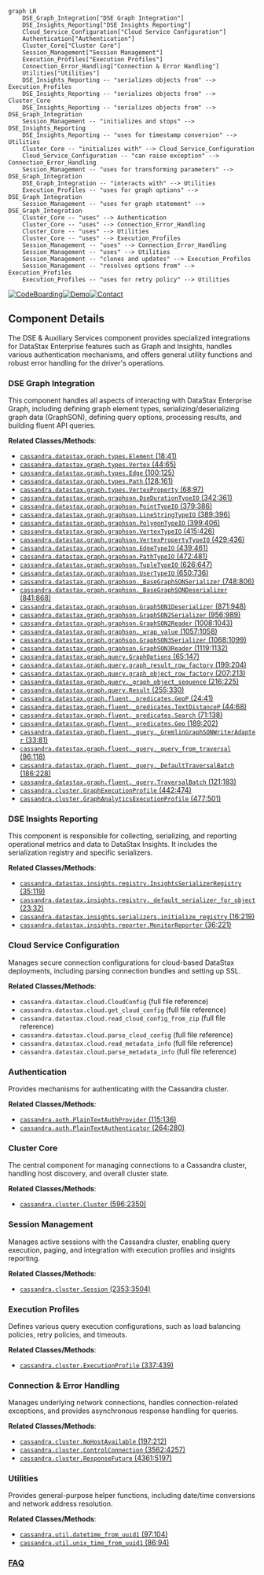```mermaid
graph LR
    DSE_Graph_Integration["DSE Graph Integration"]
    DSE_Insights_Reporting["DSE Insights Reporting"]
    Cloud_Service_Configuration["Cloud Service Configuration"]
    Authentication["Authentication"]
    Cluster_Core["Cluster Core"]
    Session_Management["Session Management"]
    Execution_Profiles["Execution Profiles"]
    Connection_Error_Handling["Connection & Error Handling"]
    Utilities["Utilities"]
    DSE_Insights_Reporting -- "serializes objects from" --> Execution_Profiles
    DSE_Insights_Reporting -- "serializes objects from" --> Cluster_Core
    DSE_Insights_Reporting -- "serializes objects from" --> DSE_Graph_Integration
    Session_Management -- "initializes and stops" --> DSE_Insights_Reporting
    DSE_Insights_Reporting -- "uses for timestamp conversion" --> Utilities
    Cluster_Core -- "initializes with" --> Cloud_Service_Configuration
    Cloud_Service_Configuration -- "can raise exception" --> Connection_Error_Handling
    Session_Management -- "uses for transforming parameters" --> DSE_Graph_Integration
    DSE_Graph_Integration -- "interacts with" --> Utilities
    Execution_Profiles -- "uses for graph options" --> DSE_Graph_Integration
    Session_Management -- "uses for graph statement" --> DSE_Graph_Integration
    Cluster_Core -- "uses" --> Authentication
    Cluster_Core -- "uses" --> Connection_Error_Handling
    Cluster_Core -- "uses" --> Utilities
    Cluster_Core -- "uses" --> Execution_Profiles
    Session_Management -- "uses" --> Connection_Error_Handling
    Session_Management -- "uses" --> Utilities
    Session_Management -- "clones and updates" --> Execution_Profiles
    Session_Management -- "resolves options from" --> Execution_Profiles
    Execution_Profiles -- "uses for retry policy" --> Utilities
```
[![CodeBoarding](https://img.shields.io/badge/Generated%20by-CodeBoarding-9cf?style=flat-square)](https://github.com/CodeBoarding/GeneratedOnBoardings)[![Demo](https://img.shields.io/badge/Try%20our-Demo-blue?style=flat-square)](https://www.codeboarding.org/demo)[![Contact](https://img.shields.io/badge/Contact%20us%20-%20contact@codeboarding.org-lightgrey?style=flat-square)](mailto:contact@codeboarding.org)

## Component Details

The DSE & Auxiliary Services component provides specialized integrations for DataStax Enterprise features such as Graph and Insights, handles various authentication mechanisms, and offers general utility functions and robust error handling for the driver's operations.

### DSE Graph Integration
This component handles all aspects of interacting with DataStax Enterprise Graph, including defining graph element types, serializing/deserializing graph data (GraphSON), defining query options, processing results, and building fluent API queries.


**Related Classes/Methods**:

- <a href="https://github.com/datastax/python-driver/blob/master/cassandra/datastax/graph/types.py#L18-L41" target="_blank" rel="noopener noreferrer">`cassandra.datastax.graph.types.Element` (18:41)</a>
- <a href="https://github.com/datastax/python-driver/blob/master/cassandra/datastax/graph/types.py#L44-L65" target="_blank" rel="noopener noreferrer">`cassandra.datastax.graph.types.Vertex` (44:65)</a>
- <a href="https://github.com/datastax/python-driver/blob/master/cassandra/datastax/graph/types.py#L100-L125" target="_blank" rel="noopener noreferrer">`cassandra.datastax.graph.types.Edge` (100:125)</a>
- <a href="https://github.com/datastax/python-driver/blob/master/cassandra/datastax/graph/types.py#L128-L161" target="_blank" rel="noopener noreferrer">`cassandra.datastax.graph.types.Path` (128:161)</a>
- <a href="https://github.com/datastax/python-driver/blob/master/cassandra/datastax/graph/types.py#L68-L97" target="_blank" rel="noopener noreferrer">`cassandra.datastax.graph.types.VertexProperty` (68:97)</a>
- <a href="https://github.com/datastax/python-driver/blob/master/cassandra/datastax/graph/graphson.py#L342-L361" target="_blank" rel="noopener noreferrer">`cassandra.datastax.graph.graphson.DseDurationTypeIO` (342:361)</a>
- <a href="https://github.com/datastax/python-driver/blob/master/cassandra/datastax/graph/graphson.py#L379-L386" target="_blank" rel="noopener noreferrer">`cassandra.datastax.graph.graphson.PointTypeIO` (379:386)</a>
- <a href="https://github.com/datastax/python-driver/blob/master/cassandra/datastax/graph/graphson.py#L389-L396" target="_blank" rel="noopener noreferrer">`cassandra.datastax.graph.graphson.LineStringTypeIO` (389:396)</a>
- <a href="https://github.com/datastax/python-driver/blob/master/cassandra/datastax/graph/graphson.py#L399-L406" target="_blank" rel="noopener noreferrer">`cassandra.datastax.graph.graphson.PolygonTypeIO` (399:406)</a>
- <a href="https://github.com/datastax/python-driver/blob/master/cassandra/datastax/graph/graphson.py#L415-L426" target="_blank" rel="noopener noreferrer">`cassandra.datastax.graph.graphson.VertexTypeIO` (415:426)</a>
- <a href="https://github.com/datastax/python-driver/blob/master/cassandra/datastax/graph/graphson.py#L429-L436" target="_blank" rel="noopener noreferrer">`cassandra.datastax.graph.graphson.VertexPropertyTypeIO` (429:436)</a>
- <a href="https://github.com/datastax/python-driver/blob/master/cassandra/datastax/graph/graphson.py#L439-L461" target="_blank" rel="noopener noreferrer">`cassandra.datastax.graph.graphson.EdgeTypeIO` (439:461)</a>
- <a href="https://github.com/datastax/python-driver/blob/master/cassandra/datastax/graph/graphson.py#L472-L481" target="_blank" rel="noopener noreferrer">`cassandra.datastax.graph.graphson.PathTypeIO` (472:481)</a>
- <a href="https://github.com/datastax/python-driver/blob/master/cassandra/datastax/graph/graphson.py#L626-L647" target="_blank" rel="noopener noreferrer">`cassandra.datastax.graph.graphson.TupleTypeIO` (626:647)</a>
- <a href="https://github.com/datastax/python-driver/blob/master/cassandra/datastax/graph/graphson.py#L650-L736" target="_blank" rel="noopener noreferrer">`cassandra.datastax.graph.graphson.UserTypeIO` (650:736)</a>
- <a href="https://github.com/datastax/python-driver/blob/master/cassandra/datastax/graph/graphson.py#L748-L806" target="_blank" rel="noopener noreferrer">`cassandra.datastax.graph.graphson._BaseGraphSONSerializer` (748:806)</a>
- <a href="https://github.com/datastax/python-driver/blob/master/cassandra/datastax/graph/graphson.py#L841-L868" target="_blank" rel="noopener noreferrer">`cassandra.datastax.graph.graphson._BaseGraphSONDeserializer` (841:868)</a>
- <a href="https://github.com/datastax/python-driver/blob/master/cassandra/datastax/graph/graphson.py#L871-L948" target="_blank" rel="noopener noreferrer">`cassandra.datastax.graph.graphson.GraphSON1Deserializer` (871:948)</a>
- <a href="https://github.com/datastax/python-driver/blob/master/cassandra/datastax/graph/graphson.py#L956-L989" target="_blank" rel="noopener noreferrer">`cassandra.datastax.graph.graphson.GraphSON2Serializer` (956:989)</a>
- <a href="https://github.com/datastax/python-driver/blob/master/cassandra/datastax/graph/graphson.py#L1008-L1043" target="_blank" rel="noopener noreferrer">`cassandra.datastax.graph.graphson.GraphSON2Reader` (1008:1043)</a>
- <a href="https://github.com/datastax/python-driver/blob/master/cassandra/datastax/graph/graphson.py#L1057-L1058" target="_blank" rel="noopener noreferrer">`cassandra.datastax.graph.graphson._wrap_value` (1057:1058)</a>
- <a href="https://github.com/datastax/python-driver/blob/master/cassandra/datastax/graph/graphson.py#L1068-L1099" target="_blank" rel="noopener noreferrer">`cassandra.datastax.graph.graphson.GraphSON3Serializer` (1068:1099)</a>
- <a href="https://github.com/datastax/python-driver/blob/master/cassandra/datastax/graph/graphson.py#L1119-L1132" target="_blank" rel="noopener noreferrer">`cassandra.datastax.graph.graphson.GraphSON3Reader` (1119:1132)</a>
- <a href="https://github.com/datastax/python-driver/blob/master/cassandra/datastax/graph/query.py#L65-L147" target="_blank" rel="noopener noreferrer">`cassandra.datastax.graph.query.GraphOptions` (65:147)</a>
- <a href="https://github.com/datastax/python-driver/blob/master/cassandra/datastax/graph/query.py#L199-L204" target="_blank" rel="noopener noreferrer">`cassandra.datastax.graph.query.graph_result_row_factory` (199:204)</a>
- <a href="https://github.com/datastax/python-driver/blob/master/cassandra/datastax/graph/query.py#L207-L213" target="_blank" rel="noopener noreferrer">`cassandra.datastax.graph.query.graph_object_row_factory` (207:213)</a>
- <a href="https://github.com/datastax/python-driver/blob/master/cassandra/datastax/graph/query.py#L216-L225" target="_blank" rel="noopener noreferrer">`cassandra.datastax.graph.query._graph_object_sequence` (216:225)</a>
- <a href="https://github.com/datastax/python-driver/blob/master/cassandra/datastax/graph/query.py#L255-L330" target="_blank" rel="noopener noreferrer">`cassandra.datastax.graph.query.Result` (255:330)</a>
- <a href="https://github.com/datastax/python-driver/blob/master/cassandra/datastax/graph/fluent/_predicates.py#L24-L41" target="_blank" rel="noopener noreferrer">`cassandra.datastax.graph.fluent._predicates.GeoP` (24:41)</a>
- <a href="https://github.com/datastax/python-driver/blob/master/cassandra/datastax/graph/fluent/_predicates.py#L44-L68" target="_blank" rel="noopener noreferrer">`cassandra.datastax.graph.fluent._predicates.TextDistanceP` (44:68)</a>
- <a href="https://github.com/datastax/python-driver/blob/master/cassandra/datastax/graph/fluent/_predicates.py#L71-L138" target="_blank" rel="noopener noreferrer">`cassandra.datastax.graph.fluent._predicates.Search` (71:138)</a>
- <a href="https://github.com/datastax/python-driver/blob/master/cassandra/datastax/graph/fluent/_predicates.py#L189-L202" target="_blank" rel="noopener noreferrer">`cassandra.datastax.graph.fluent._predicates.Geo` (189:202)</a>
- <a href="https://github.com/datastax/python-driver/blob/master/cassandra/datastax/graph/fluent/_query.py#L33-L81" target="_blank" rel="noopener noreferrer">`cassandra.datastax.graph.fluent._query._GremlinGraphSONWriterAdapter` (33:81)</a>
- <a href="https://github.com/datastax/python-driver/blob/master/cassandra/datastax/graph/fluent/_query.py#L96-L118" target="_blank" rel="noopener noreferrer">`cassandra.datastax.graph.fluent._query._query_from_traversal` (96:118)</a>
- <a href="https://github.com/datastax/python-driver/blob/master/cassandra/datastax/graph/fluent/_query.py#L186-L228" target="_blank" rel="noopener noreferrer">`cassandra.datastax.graph.fluent._query._DefaultTraversalBatch` (186:228)</a>
- <a href="https://github.com/datastax/python-driver/blob/master/cassandra/datastax/graph/fluent/_query.py#L121-L183" target="_blank" rel="noopener noreferrer">`cassandra.datastax.graph.fluent._query.TraversalBatch` (121:183)</a>
- <a href="https://github.com/datastax/python-driver/blob/master/cassandra/cluster.py#L442-L474" target="_blank" rel="noopener noreferrer">`cassandra.cluster.GraphExecutionProfile` (442:474)</a>
- <a href="https://github.com/datastax/python-driver/blob/master/cassandra/cluster.py#L477-L501" target="_blank" rel="noopener noreferrer">`cassandra.cluster.GraphAnalyticsExecutionProfile` (477:501)</a>


### DSE Insights Reporting
This component is responsible for collecting, serializing, and reporting operational metrics and data to DataStax Insights. It includes the serialization registry and specific serializers.


**Related Classes/Methods**:

- <a href="https://github.com/datastax/python-driver/blob/master/cassandra/datastax/insights/registry.py#L35-L119" target="_blank" rel="noopener noreferrer">`cassandra.datastax.insights.registry.InsightsSerializerRegistry` (35:119)</a>
- <a href="https://github.com/datastax/python-driver/blob/master/cassandra/datastax/insights/registry.py#L23-L32" target="_blank" rel="noopener noreferrer">`cassandra.datastax.insights.registry._default_serializer_for_object` (23:32)</a>
- <a href="https://github.com/datastax/python-driver/blob/master/cassandra/datastax/insights/serializers.py#L16-L219" target="_blank" rel="noopener noreferrer">`cassandra.datastax.insights.serializers.initialize_registry` (16:219)</a>
- <a href="https://github.com/datastax/python-driver/blob/master/cassandra/datastax/insights/reporter.py#L36-L221" target="_blank" rel="noopener noreferrer">`cassandra.datastax.insights.reporter.MonitorReporter` (36:221)</a>


### Cloud Service Configuration
Manages secure connection configurations for cloud-based DataStax deployments, including parsing connection bundles and setting up SSL.


**Related Classes/Methods**:

- `cassandra.datastax.cloud.CloudConfig` (full file reference)
- `cassandra.datastax.cloud.get_cloud_config` (full file reference)
- `cassandra.datastax.cloud.read_cloud_config_from_zip` (full file reference)
- `cassandra.datastax.cloud.parse_cloud_config` (full file reference)
- `cassandra.datastax.cloud.read_metadata_info` (full file reference)
- `cassandra.datastax.cloud.parse_metadata_info` (full file reference)


### Authentication
Provides mechanisms for authenticating with the Cassandra cluster.


**Related Classes/Methods**:

- <a href="https://github.com/datastax/python-driver/blob/master/cassandra/auth.py#L115-L136" target="_blank" rel="noopener noreferrer">`cassandra.auth.PlainTextAuthProvider` (115:136)</a>
- <a href="https://github.com/datastax/python-driver/blob/master/cassandra/auth.py#L264-L280" target="_blank" rel="noopener noreferrer">`cassandra.auth.PlainTextAuthenticator` (264:280)</a>


### Cluster Core
The central component for managing connections to a Cassandra cluster, handling host discovery, and overall cluster state.


**Related Classes/Methods**:

- <a href="https://github.com/datastax/python-driver/blob/master/cassandra/cluster.py#L596-L2350" target="_blank" rel="noopener noreferrer">`cassandra.cluster.Cluster` (596:2350)</a>


### Session Management
Manages active sessions with the Cassandra cluster, enabling query execution, paging, and integration with execution profiles and insights reporting.


**Related Classes/Methods**:

- <a href="https://github.com/datastax/python-driver/blob/master/cassandra/cluster.py#L2353-L3504" target="_blank" rel="noopener noreferrer">`cassandra.cluster.Session` (2353:3504)</a>


### Execution Profiles
Defines various query execution configurations, such as load balancing policies, retry policies, and timeouts.


**Related Classes/Methods**:

- <a href="https://github.com/datastax/python-driver/blob/master/cassandra/cluster.py#L337-L439" target="_blank" rel="noopener noreferrer">`cassandra.cluster.ExecutionProfile` (337:439)</a>


### Connection & Error Handling
Manages underlying network connections, handles connection-related exceptions, and provides asynchronous response handling for queries.


**Related Classes/Methods**:

- <a href="https://github.com/datastax/python-driver/blob/master/cassandra/cluster.py#L197-L212" target="_blank" rel="noopener noreferrer">`cassandra.cluster.NoHostAvailable` (197:212)</a>
- <a href="https://github.com/datastax/python-driver/blob/master/cassandra/cluster.py#L3562-L4257" target="_blank" rel="noopener noreferrer">`cassandra.cluster.ControlConnection` (3562:4257)</a>
- <a href="https://github.com/datastax/python-driver/blob/master/cassandra/cluster.py#L4361-L5197" target="_blank" rel="noopener noreferrer">`cassandra.cluster.ResponseFuture` (4361:5197)</a>


### Utilities
Provides general-purpose helper functions, including date/time conversions and network address resolution.


**Related Classes/Methods**:

- <a href="https://github.com/datastax/python-driver/blob/master/cassandra/util.py#L97-L104" target="_blank" rel="noopener noreferrer">`cassandra.util.datetime_from_uuid1` (97:104)</a>
- <a href="https://github.com/datastax/python-driver/blob/master/cassandra/util.py#L86-L94" target="_blank" rel="noopener noreferrer">`cassandra.util.unix_time_from_uuid1` (86:94)</a>




### [FAQ](https://github.com/CodeBoarding/GeneratedOnBoardings/tree/main?tab=readme-ov-file#faq)